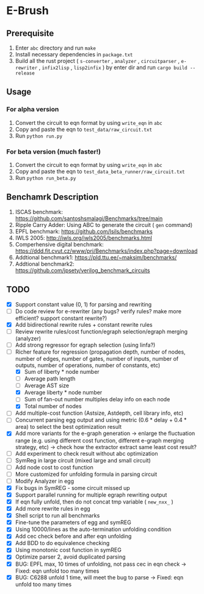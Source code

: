 # E-Brush

## Prerequisite

1. Enter `abc` directory and run `make`
2. Install necessary dependencies in `package.txt`
3. Build all the rust project ( `s-converter` , `analyzer` , `circuitparser` , `e-rewriter` , `infix2lisp` , `lisp2infix` ) by enter dir and run `cargo build --release`

## Usage

### For alpha version

1. Convert the circuit to eqn format by using `write_eqn` in `abc`
2. Copy and paste the eqn to `test_data/raw_circuit.txt` 
3. Run `python run.py`

### For beta version (much faster!)

1. Convert the circuit to eqn format by using `write_eqn` in `abc`
2. Copy and paste the eqn to `test_data_beta_runner/raw_circuit.txt`
3. Run `python run_beta.py`

## Benchamrk Description

1. ISCAS benchmark: https://github.com/santoshsmalagi/Benchmarks/tree/main
2. Ripple Carry Adder: Using ABC to generate the circuit ( `gen` command)
3. EPFL benchmark: https://github.com/lsils/benchmarks
4. IWLS 2005: http://iwls.org/iwls2005/benchmarks.html
5. Comperhensive digital benchmark: https://ddd.fit.cvut.cz/www/prj/Benchmarks/index.php?page=download
6. Addtional benchmark1: https://pld.ttu.ee/~maksim/benchmarks/
7. Addtional benchmark2: https://github.com/jpsety/verilog_benchmark_circuits

## TODO

- [x] Support constant value (0, 1) for parsing and rewriting
- [ ] Do code review for e-rewriter (any bugs? verify rules? make more efficient? support constant rewrite?)
- [x] Add bidirectional rewrite rules + constant rewrite rules
- [ ] Review rewrite rules/cost function/egraph selection/egraph merging (analyzer)
- [ ] Add strong regressor for egraph selection (using linfa?)
- [ ] Richer feature for regression (propagation depth, number of nodes, number of edges, number of gates, number of inputs, number of outputs, number of operations, number of constants, etc)
    - [x] Sum of liberty * node number
    - [ ] Average path length
    - [ ] Average AST size
    - [x] Average liberty * node number
    - [ ] Sum of fan-out number multiples delay info on each node
    - [x] Total number of nodes
- [ ] Add multiple-cost function (Astsize, Astdepth, cell library info, etc)
- [ ] Concurrent parsing egg output and using metric (0.6 * delay + 0.4 * area) to select the best optimization result
- [x] Add more variants for the e-graph generation -> enlarge the fluctuation range (e.g. using different cost function, different e-graph merging strategy, etc) -> check how the extractor extract same least cost result?
- [ ] Add experiment to check result without abc optimization
- [ ] SymReg in large circuit (mixed large and small circuit)
- [ ] Add node cost to cost function
- [ ] More customized for unfolding formula in parsing circuit
- [ ] Modify Analyzer in egg
- [x] Fix bugs in SymREG - some circuit missed up
- [x] Support parallel running for multiple egraph rewriting output
- [x] If eqn fully unfold, then do not concat tmp variable ( `new_nxx_` )
- [x] Add more rewrite rules in egg
- [x] Shell script to run all benchmarks
- [x] Fine-tune the parameters of egg and symREG
- [x] Using 10000/lines as the auto-termination unfolding condition
- [x] Add cec check before and after eqn unfolding 
- [x] Add BDD to do equivalence checking
- [x] Using monotonic cost function in symREG
- [x] Optimize parser 2, avoid duplicated parsing
- [x] BUG: EPFL max, 10 times of unfolding, not pass cec in eqn check -> Fixed: eqn unfold too many times
- [x] BUG: C6288 unfold 1 time, will meet the bug to parse -> Fixed: eqn unfold too many times